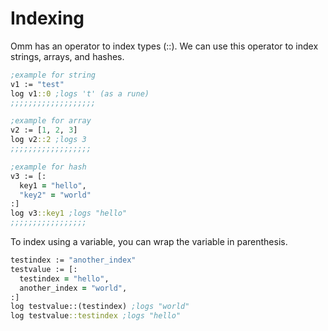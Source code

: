 # Indexing

Omm has an operator to index types (::). We can use this operator to index strings, arrays, and hashes.

```clojure
;example for string
v1 := "test"
log v1::0 ;logs 't' (as a rune)
;;;;;;;;;;;;;;;;;;;

;example for array
v2 := [1, 2, 3]
log v2::2 ;logs 3
;;;;;;;;;;;;;;;;;;

;example for hash
v3 := [:
  key1 = "hello",
  "key2" = "world"
:]
log v3::key1 ;logs "hello"
;;;;;;;;;;;;;;;;;
```

To index using a variable, you can wrap the variable in parenthesis.

```clojure
testindex := "another_index"
testvalue := [:
  testindex = "hello",
  another_index = "world",
:]
log testvalue::(testindex) ;logs "world"
log testvalue::testindex ;logs "hello"
```
